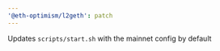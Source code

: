 ```yaml
---
'@eth-optimism/l2geth': patch
---
```


Updates `scripts/start.sh` with the mainnet config by default
